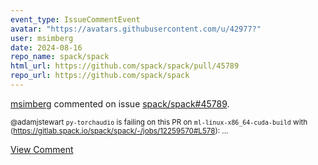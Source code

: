 ```yaml
---
event_type: IssueCommentEvent
avatar: "https://avatars.githubusercontent.com/u/42977?"
user: msimberg
date: 2024-08-16
repo_name: spack/spack
html_url: https://github.com/spack/spack/pull/45789
repo_url: https://github.com/spack/spack
---
```


<a href='https://github.com/msimberg' target='_blank'>msimberg</a> commented on issue <a href='https://github.com/spack/spack/pull/45789' target='_blank'>spack/spack#45789</a>.

<small>@adamjstewart `py-torchaudio` is failing on this PR on `ml-linux-x86_64-cuda-build` with (https://gitlab.spack.io/spack/spack/-/jobs/12259570#L578):...</small>

<a href='https://github.com/spack/spack/pull/45789' target='_blank'>View Comment</a>